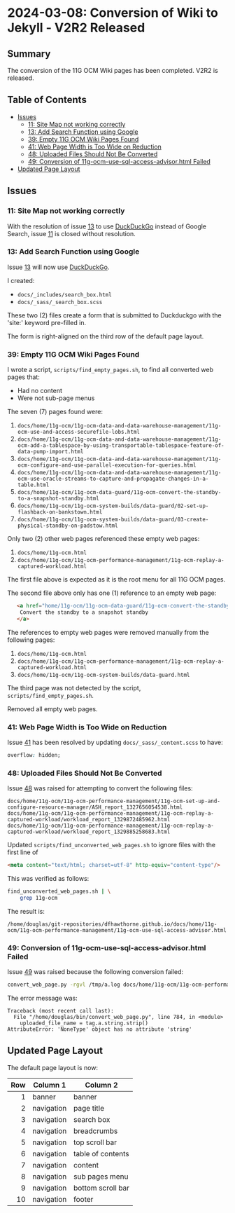 # 2024-03-08: Conversion of Wiki to Jekyll - V2R2 Released

## Summary

The conversion of the 11G OCM Wiki pages has been completed. V2R2 is released.

## Table of Contents

* [Issues](#issues)
  * [11: Site Map not working correctly](#11-site-map-not-working-correctly)
  * [13: Add Search Function using Google](#13-add-search-function-using-google)
  * [39: Empty 11G OCM Wiki Pages Found](#39-empty-11g-ocm-wiki-pages-found)
  * [41: Web Page Width is Too Wide on Reduction](#41-web-page-width-is-too-wide-on-reduction)
  * [48: Uploaded Files Should Not Be Converted](#48-uploaded-files-should-not-be-converted)
  * [49: Conversion of 11g-ocm-use-sql-access-advisor.html Failed](#49-conversion-of-11g-ocm-use-sql-access-advisorhtml-failed)
* [Updated Page Layout](#updated-page-layout)

## Issues

### 11: Site Map not working correctly

With the resolution of issue [13](https://github.com/dfhawthorne/dfhawthorne.github.io/issues/13) to use [DuckDuckGo](duckduckgo.com) instead of Google Search, issue [11](https://github.com/dfhawthorne/dfhawthorne.github.io/issues/11) is closed without resolution.

### 13: Add Search Function using Google

Issue [13](https://github.com/dfhawthorne/dfhawthorne.github.io/issues/13) will now use [DuckDuckGo](duckduckgo.com).

I created:

* `docs/_includes/search_box.html`
* `docs/_sass/_search_box.scss`

These two (2) files create a form that is submitted to Duckduckgo with the 'site:' keyword pre-filled in.

The form is right-aligned on the third row of the default page layout.

### 39: Empty 11G OCM Wiki Pages Found

I wrote a script, `scripts/find_empty_pages.sh`, to find all converted web pages that:

* Had no content
* Were not sub-page menus

The seven (7) pages found were:

1. `docs/home/11g-ocm/11g-ocm-data-and-data-warehouse-management/11g-ocm-use-and-access-securefile-lobs.html`
1. `docs/home/11g-ocm/11g-ocm-data-and-data-warehouse-management/11g-ocm-add-a-tablespace-by-using-transportable-tablespace-feature-of-data-pump-import.html`
1. `docs/home/11g-ocm/11g-ocm-data-and-data-warehouse-management/11g-ocm-configure-and-use-parallel-execution-for-queries.html`
1. `docs/home/11g-ocm/11g-ocm-data-and-data-warehouse-management/11g-ocm-use-oracle-streams-to-capture-and-propagate-changes-in-a-table.html`
1. `docs/home/11g-ocm/11g-ocm-data-guard/11g-ocm-convert-the-standby-to-a-snapshot-standby.html`
1. `docs/home/11g-ocm/11g-ocm-system-builds/data-guard/02-set-up-flashback-on-bankstown.html`
1. `docs/home/11g-ocm/11g-ocm-system-builds/data-guard/03-create-physical-standby-on-padstow.html`

Only two (2) other web pages referenced these empty web pages:

1. `docs/home/11g-ocm.html`
1. `docs/home/11g-ocm/11g-ocm-performance-management/11g-ocm-replay-a-captured-workload.html`

The first file above is expected as it is the root menu for all 11G OCM pages.

The second file above only has one (1) reference to an empty web page:

```html
   <a href="home/11g-ocm/11g-ocm-data-guard/11g-ocm-convert-the-standby-to-a-snapshot-standby.html">
    Convert the standby to a snapshot standby
   </a>
```

The references to empty web pages were removed manually from the following pages:

1. `docs/home/11g-ocm.html`
1. `docs/home/11g-ocm/11g-ocm-performance-management/11g-ocm-replay-a-captured-workload.html`
1. `docs/home/11g-ocm/11g-ocm-system-builds/data-guard.html`

The third page was not detected by the script, `scripts/find_empty_pages.sh`.

Removed all empty web pages.

### 41: Web Page Width is Too Wide on Reduction

Issue [41](https://github.com/dfhawthorne/dfhawthorne.github.io/issues/41) has been resolved by updating `docs/_sass/_content.scss` to have:

```css
overflow: hidden;
```

### 48: Uploaded Files Should Not Be Converted

Issue [48](https://github.com/dfhawthorne/dfhawthorne.github.io/issues/48) was raised for attempting to convert the following files:

```text
docs/home/11g-ocm/11g-ocm-performance-management/11g-ocm-set-up-and-configure-resource-manager/ASH_report_1327656054538.html
docs/home/11g-ocm/11g-ocm-performance-management/11g-ocm-replay-a-captured-workload/workload_report_1329872485962.html
docs/home/11g-ocm/11g-ocm-performance-management/11g-ocm-replay-a-captured-workload/workload_report_1329885258683.html
```

Updated `scripts/find_unconverted_web_pages.sh` to ignore files with the first line of

```html
<meta content="text/html; charset=utf-8" http-equiv="content-type"/>
```

This was verified as follows:

```bash
find_unconverted_web_pages.sh | \
    grep 11g-ocm
```

The result is:

```text
/home/douglas/git-repositories/dfhawthorne.github.io/docs/home/11g-ocm/11g-ocm-performance-management/11g-ocm-use-sql-access-advisor.html
```

### 49: Conversion of 11g-ocm-use-sql-access-advisor.html Failed

Issue [49](https://github.com/dfhawthorne/dfhawthorne.github.io/issues/49) was raised because the following conversion failed:

```bash
convert_web_page.py -rgvl /tmp/a.log docs/home/11g-ocm/11g-ocm-performance-management/11g-ocm-use-sql-access-advisor.html
```

The error message was:

```text
Traceback (most recent call last):
  File "/home/douglas/bin/convert_web_page.py", line 784, in <module>
    uploaded_file_name = tag.a.string.strip()
AttributeError: 'NoneType' object has no attribute 'string'
```

## Updated Page Layout

The default page layout is now:

| Row | Column 1 | Column 2 |
| ---: | --- | --- |
| 1 | banner | banner |
| 2 | navigation | page title |
| 3 | navigation | search box |
| 4 | navigation | breadcrumbs |
| 5 | navigation | top scroll bar |
| 6 | navigation | table of contents |
| 7 | navigation | content |
| 8 | navigation | sub pages menu |
| 9 | navigation | bottom scroll bar |
| 10 | navigation | footer |
